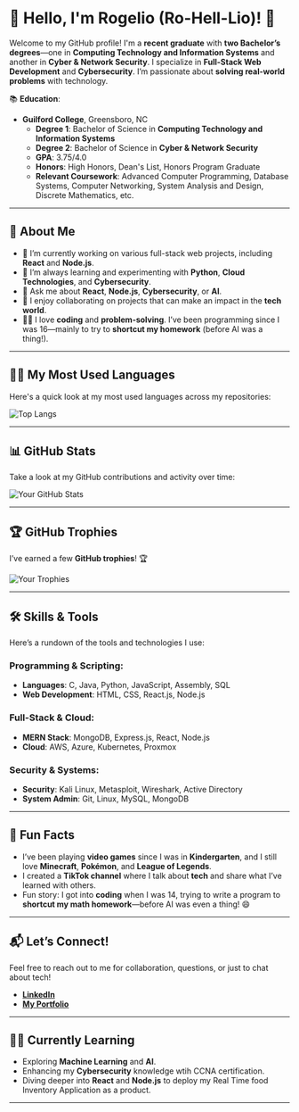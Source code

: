 # 👋 Hello, I'm Rogelio (Ro-Hell-Lio)! 🚀

Welcome to my GitHub profile! I'm a **recent graduate** with **two Bachelor’s degrees**—one in **Computing Technology and Information Systems** and another in **Cyber & Network Security**. I specialize in **Full-Stack Web Development** and **Cybersecurity**. I’m passionate about **solving real-world problems** with technology.

📚 **Education**:
- **Guilford College**, Greensboro, NC
  - **Degree 1**: Bachelor of Science in **Computing Technology and Information Systems**
  - **Degree 2**: Bachelor of Science in **Cyber & Network Security**
  - **GPA**: 3.75/4.0
  - **Honors**: High Honors, Dean's List, Honors Program Graduate
  - **Relevant Coursework**: Advanced Computer Programming, Database Systems, Computer Networking, System Analysis and Design, Discrete Mathematics, etc.

---

## 🚀 About Me

- 🔭 I’m currently working on various full-stack web projects, including **React** and **Node.js**.
- 🌱 I’m always learning and experimenting with **Python**, **Cloud Technologies**, and **Cybersecurity**.
- 💬 Ask me about **React**, **Node.js**, **Cybersecurity**, or **AI**.
- 👯 I enjoy collaborating on projects that can make an impact in the **tech world**.
- 🧑‍💻 I love **coding** and **problem-solving**. I’ve been programming since I was 16—mainly to try to **shortcut my homework** (before AI was a thing!).
  
---

## 🧑‍💻 My Most Used Languages

Here's a quick look at my most used languages across my repositories:

![Top Langs](https://github-readme-stats.vercel.app/api/top-langs/?username=RogePM&layout=compact&theme=radical)

---

## 📊 GitHub Stats

Take a look at my GitHub contributions and activity over time:

![Your GitHub Stats](https://github-readme-stats.vercel.app/api?username=RogePM&show_icons=true&count_private=true&hide_title=true&hide=prs&theme=radical)

---

## 🏆 GitHub Trophies

I’ve earned a few **GitHub trophies**! 🏆

![Your Trophies](https://github-profile-trophy.vercel.app/?username=RogePM&theme=gruvbox)

---

## 🛠️ Skills & Tools

Here’s a rundown of the tools and technologies I use:

### Programming & Scripting:
- **Languages**: C, Java, Python, JavaScript, Assembly, SQL
- **Web Development**: HTML, CSS, React.js, Node.js

### Full-Stack & Cloud:
- **MERN Stack**: MongoDB, Express.js, React, Node.js
- **Cloud**: AWS, Azure, Kubernetes, Proxmox

### Security & Systems:
- **Security**: Kali Linux, Metasploit, Wireshark, Active Directory
- **System Admin**: Git, Linux, MySQL, MongoDB

---

## 🌟 Fun Facts

- I’ve been playing **video games** since I was in **Kindergarten**, and I still love **Minecraft**, **Pokémon**, and **League of Legends**.
- I created a **TikTok channel** where I talk about **tech** and share what I’ve learned with others.
- Fun story: I got into **coding** when I was 14, trying to write a program to **shortcut my math homework**—before AI was even a thing! 😄

---

## 📬 Let’s Connect!

Feel free to reach out to me for collaboration, questions, or just to chat about tech!

- **[LinkedIn](https://www.linkedin.com/in/rogelioperezmontero/)**
- **[My Portfolio](https://rogepm.github.io/RogelioPM/)**

---

## 🧑‍💻 Currently Learning

- Exploring **Machine Learning** and **AI**.
- Enhancing my **Cybersecurity** knowledge wtih CCNA certification.
- Diving deeper into **React** and **Node.js** to deploy my Real Time food Inventory Application as a product.

---
